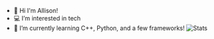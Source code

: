 - 💌 Hi I'm Allison!
- 💻 I’m interested in tech
- 🌱 I’m currently learning C++, Python, and a few frameworks!
![Stats](https://github-readme-stats.vercel.app/api/top-langs/?username=allison-pham)


<!---
allison-pham/allison-pham is a ✨ special ✨ repository because its `README.md` (this file) appears on your GitHub profile.
You can click the Preview link to take a look at your changes.
--->
